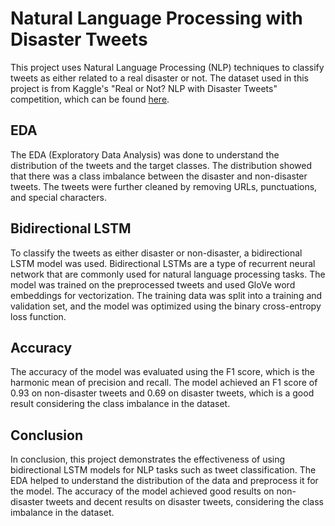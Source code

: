 # Natural Language Processing with Disaster Tweets

This project uses Natural Language Processing (NLP) techniques to classify tweets as either related to a real disaster or not. The dataset used in this project is from Kaggle's "Real or Not? NLP with Disaster Tweets" competition, which can be found [here](https://www.kaggle.com/competitions/nlp-getting-started/data).

## EDA

The EDA (Exploratory Data Analysis) was done to understand the distribution of the tweets and the target classes. The distribution showed that there was a class imbalance between the disaster and non-disaster tweets. The tweets were further cleaned by removing URLs, punctuations, and special characters.

## Bidirectional LSTM

To classify the tweets as either disaster or non-disaster, a bidirectional LSTM model was used. Bidirectional LSTMs are a type of recurrent neural network that are commonly used for natural language processing tasks. The model was trained on the preprocessed tweets and used GloVe word embeddings for vectorization. The training data was split into a training and validation set, and the model was optimized using the binary cross-entropy loss function.

## Accuracy

The accuracy of the model was evaluated using the F1 score, which is the harmonic mean of precision and recall. The model achieved an F1 score of 0.93 on non-disaster tweets and 0.69 on disaster tweets, which is a good result considering the class imbalance in the dataset.

## Conclusion

In conclusion, this project demonstrates the effectiveness of using bidirectional LSTM models for NLP tasks such as tweet classification. The EDA helped to understand the distribution of the data and preprocess it for the model. The accuracy of the model achieved good results on non-disaster tweets and decent results on disaster tweets, considering the class imbalance in the dataset.

